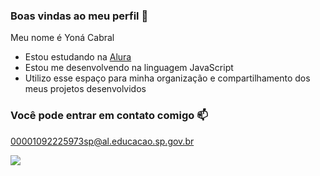 ### Boas vindas ao meu perfil 💜

Meu nome é Yoná Cabral 

- Estou estudando na [Alura](https://www.alura.com.br)
- Estou me desenvolvendo na linguagem JavaScript
- Utilizo esse espaço para minha organização e compartilhamento dos meus projetos desenvolvidos

### Você pode entrar em contato comigo 📫

00001092225973sp@al.educacao.sp.gov.br

![](https://media.tenor.com/nWTrfV2b8lgAAAAM/insideout-joy.gif)
